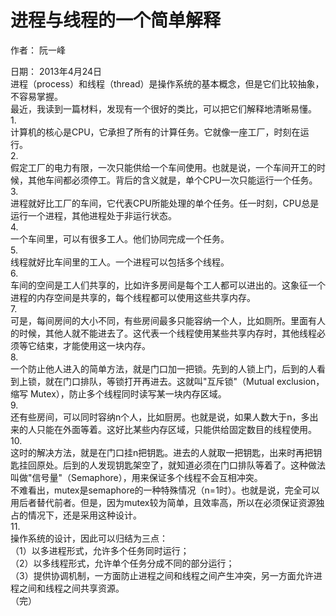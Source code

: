 # 进程与线程的一个简单解释  
作者： 阮一峰  
  
日期： 2013年4月24日  
进程（process）和线程（thread）是操作系统的基本概念，但是它们比较抽象，不容易掌握。  
最近，我读到一篇材料，发现有一个很好的类比，可以把它们解释地清晰易懂。  
1.  
计算机的核心是CPU，它承担了所有的计算任务。它就像一座工厂，时刻在运行。  
2.  
假定工厂的电力有限，一次只能供给一个车间使用。也就是说，一个车间开工的时候，其他车间都必须停工。背后的含义就是，单个CPU一次只能运行一个任务。  
3.  
进程就好比工厂的车间，它代表CPU所能处理的单个任务。任一时刻，CPU总是运行一个进程，其他进程处于非运行状态。  
4.  
一个车间里，可以有很多工人。他们协同完成一个任务。  
5.  
线程就好比车间里的工人。一个进程可以包括多个线程。  
6.  
车间的空间是工人们共享的，比如许多房间是每个工人都可以进出的。这象征一个进程的内存空间是共享的，每个线程都可以使用这些共享内存。  
7.  
可是，每间房间的大小不同，有些房间最多只能容纳一个人，比如厕所。里面有人的时候，其他人就不能进去了。这代表一个线程使用某些共享内存时，其他线程必须等它结束，才能使用这一块内存。  
8.  
一个防止他人进入的简单方法，就是门口加一把锁。先到的人锁上门，后到的人看到上锁，就在门口排队，等锁打开再进去。这就叫"互斥锁"（Mutual exclusion，缩写 Mutex），防止多个线程同时读写某一块内存区域。  
9.  
还有些房间，可以同时容纳n个人，比如厨房。也就是说，如果人数大于n，多出来的人只能在外面等着。这好比某些内存区域，只能供给固定数目的线程使用。  
10.  
这时的解决方法，就是在门口挂n把钥匙。进去的人就取一把钥匙，出来时再把钥匙挂回原处。后到的人发现钥匙架空了，就知道必须在门口排队等着了。这种做法叫做"信号量"（Semaphore），用来保证多个线程不会互相冲突。  
不难看出，mutex是semaphore的一种特殊情况（n=1时）。也就是说，完全可以用后者替代前者。但是，因为mutex较为简单，且效率高，所以在必须保证资源独占的情况下，还是采用这种设计。  
11.  
操作系统的设计，因此可以归结为三点：  
（1）以多进程形式，允许多个任务同时运行；  
（2）以多线程形式，允许单个任务分成不同的部分运行；  
（3）提供协调机制，一方面防止进程之间和线程之间产生冲突，另一方面允许进程之间和线程之间共享资源。  
（完）  
